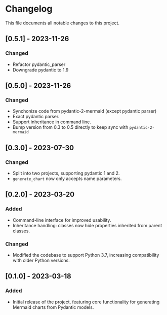 # Changelog

This file documents all notable changes to this project.

## [0.5.1] - 2023-11-26

### Changed
- Refactor pydantic_parser
- Downgrade pydantic to 1.9

## [0.5.0] - 2023-11-26

### Changed
- Synchonize code from pydantic-2-mermaid (except pydantic parser)
- Exact pydantic parser.
- Support inheritance in command line.
- Bump version from 0.3 to 0.5 directly to keep sync with `pydantic-2-mermaid`

## [0.3.0] - 2023-07-30

### Changed
- Split into two projects, supporting pydantic 1 and 2.
- `generate_chart` now only accepts name parameters.

## [0.2.0] - 2023-03-20

### Added
- Command-line interface for improved usability.
- Inheritance handling: classes now hide properties inherited from parent classes.

### Changed
- Modified the codebase to support Python 3.7, increasing compatibility with older Python versions.

## [0.1.0] - 2023-03-18

### Added
- Initial release of the project, featuring core functionality for generating Mermaid charts from Pydantic models.
